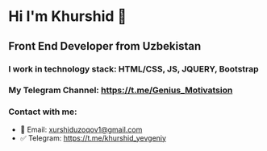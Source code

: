 # Hi I'm Khurshid 👋
## Front End Developer from Uzbekistan
### I work in technology stack: HTML/CSS, JS, JQUERY, Bootstrap
### My Telegram Channel: https://t.me/Genius_Motivatsion

### Contact with me:
-  📮 Email: xurshiduzoqov1@gmail.com
-  ✅ Telegram: https://t.me/khurshid_yevgeniy
